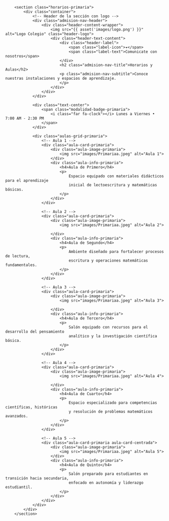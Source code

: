 

















<!-- HORARIOS Y AULAS -->
        <section class="horarios-primaria">
            <div class="container">
                <!-- Header de la sección con logo -->
                <div class="admision-nav-header">
                    <div class="header-content-wrapper">
                        <img src="{{ asset('images/logo.png') }}" alt="Logo Colegio" class="header-logo">
                        <div class="header-text-content">
                            <div class="header-label">
                                <span class="label-icon">✦</span>
                                <span class="label-text">Comunicate con nosotros</span>
                            </div>
                            <h2 class="admision-nav-title">Horarios y Aulas</h2>
                            <p class="admision-nav-subtitle">Conoce nuestras instalaciones y espacios de aprendizaje.
                            </p>
                        </div>
                    </div>
                </div>

                <div class="text-center">
                    <span class="modalidad-badge-primaria">
                        <i class="far fa-clock"></i> Lunes a Viernes • 7:00 AM - 2:30 PM
                    </span>
                </div>

                <div class="aulas-grid-primaria">
                    <!-- Aula 1 -->
                    <div class="aula-card-primaria">
                        <div class="aula-image-primaria">
                            <img src="images/Primariaa.jpeg" alt="Aula 1">                            
                        </div>
                        <div class="aula-info-primaria">
                            <h4>Aula de Primero</h4>
                            <p>
                                Espacio equipado con materiales didácticos para el aprendizaje
                                inicial de lectoescritura y matemáticas básicas.
                            </p>
                        </div>
                    </div>

                    <!-- Aula 2 -->
                    <div class="aula-card-primaria">
                        <div class="aula-image-primaria">
                            <img src="images/Primariaa.jpeg" alt="Aula 2">
                            
                        </div>
                        <div class="aula-info-primaria">
                            <h4>Aula de Segundo</h4>
                            <p>
                                Ambiente diseñado para fortalecer procesos de lectura,
                                escritura y operaciones matemáticas fundamentales.
                            </p>
                        </div>
                    </div>

                    <!-- Aula 3 -->
                    <div class="aula-card-primaria">
                        <div class="aula-image-primaria">
                            <img src="images/Primariaa.jpeg" alt="Aula 3">
                            
                        </div>
                        <div class="aula-info-primaria">
                            <h4>Aula de Tercero</h4>
                            <p>
                                Salón equipado con recursos para el desarrollo del pensamiento
                                analítico y la investigación científica básica.
                            </p>
                        </div>
                    </div>

                    <!-- Aula 4 -->
                    <div class="aula-card-primaria">
                        <div class="aula-image-primaria">
                            <img src="images/Primariaa.jpeg" alt="Aula 4">
                            
                        </div>
                        <div class="aula-info-primaria">
                            <h4>Aula de Cuarto</h4>
                            <p>
                                Espacio especializado para competencias científicas, históricas
                                y resolución de problemas matemáticos avanzados.
                            </p>
                        </div>
                    </div>

                    <!-- Aula 5 -->
                    <div class="aula-card-primaria aula-card-centrada">
                        <div class="aula-image-primaria">
                            <img src="images/Primariaa.jpeg" alt="Aula 5">
                        </div>
                        <div class="aula-info-primaria">
                            <h4>Aula de Quinto</h4>
                            <p>
                                Salón preparado para estudiantes en transición hacia secundaria,
                                enfocado en autonomía y liderazgo estudiantil.
                            </p>
                        </div>
                    </div>
                </div>
            </div>
        </section>




